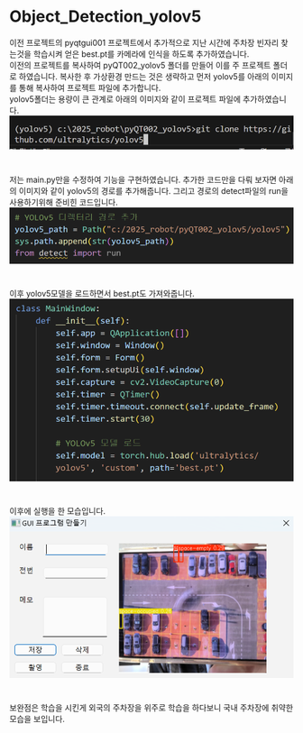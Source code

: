 # Object_Detection_yolov5
이전 프로젝트의 pyqtgui001 프로젝트에서 추가적으로 지난 시간에 주차장 빈자리 찾는것을 학습시켜 얻은 best.pt를 카메라에 인식을 하도록 추가하였습니다.   
이전의 프로젝트를 복사하여 pyQT002_yolov5 폴더를 만들어 이를 주 프로젝트 폴더로 하였습니다. 복사한 후 가상환경 만드는 것은 생략하고 먼저 yolov5를 아래의 이미지를 통해 복사하여 프로젝트 파일에 추가합니다.   
yolov5폴더는 용량이 큰 관계로 아래의 이미지와 같이 프로젝트 파일에 추가하였습니다.   
![터미널](https://github.com/jjkkhh123/Object_Detection_yolov5/blob/main/images/terminal.png)   
#
저는 main.py만을 수정하여 기능을 구현하였습니다. 추가한 코드만을 다뤄 보자면 아래의 이미지와 같이 yolov5의 경로를 추가해줍니다. 그리고 경로의 detect파일의 run을 사용하기위해 준비힌 코드입니다.
![경로](https://github.com/jjkkhh123/Object_Detection_yolov5/blob/main/images/code_1.png)
#
이후 yolov5모델을 로드하면서 best.pt도 가져와줍니다.
![best.pt로드](https://github.com/jjkkhh123/Object_Detection_yolov5/blob/main/images/code_2.png)
#
이후에 실행을 한 모습입니다.
![실행 화면](https://github.com/jjkkhh123/Object_Detection_yolov5/blob/main/images/simulation.png)

# 
보완점은 학습을 시킨게 외국의 주차장을 위주로 학습을 하다보니 국내 주차장에 취약한 모습을 보입니다.
